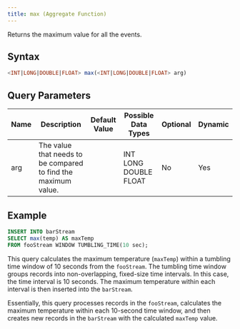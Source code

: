 ```yaml
---
title: max (Aggregate Function)
---
```


Returns the maximum value for all the events.

## Syntax

```sql
<INT|LONG|DOUBLE|FLOAT> max(<INT|LONG|DOUBLE|FLOAT> arg)
```

## Query Parameters

| Name | Description             | Default Value | Possible Data Types   | Optional | Dynamic |
|------|-------------------------|---------------|-----------------------|----------|---------|
| arg  | The value that needs to be compared to find the maximum value. |               | INT LONG DOUBLE FLOAT | No       | Yes     |

## Example

```sql
INSERT INTO barStream
SELECT max(temp) AS maxTemp
FROM fooStream WINDOW TUMBLING_TIME(10 sec);
```

This query calculates the maximum temperature (`maxTemp`) within a tumbling time window of 10 seconds from the `fooStream`. The tumbling time window groups records into non-overlapping, fixed-size time intervals. In this case, the time interval is 10 seconds. The maximum temperature within each interval is then inserted into the `barStream`.

Essentially, this query processes records in the `fooStream`, calculates the maximum temperature within each 10-second time window, and then creates new records in the `barStream` with the calculated `maxTemp` value.
